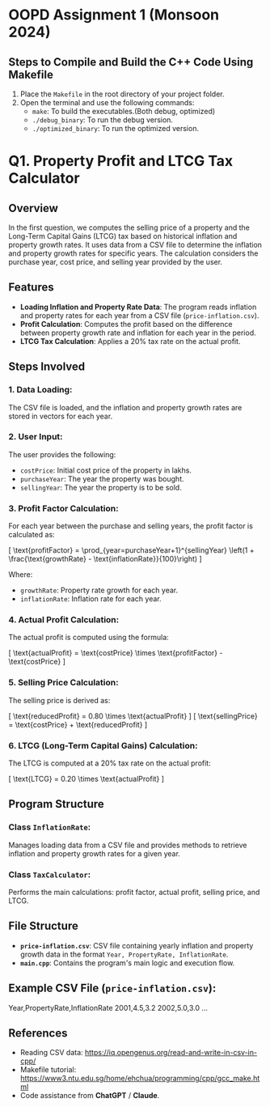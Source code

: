 # OOPD Assignment 1 (Monsoon 2024)

## Steps to Compile and Build the C++ Code Using Makefile

1. Place the `Makefile` in the root directory of your project folder.
2. Open the terminal and use the following commands:
   - `make`: To build the executables.(Both debug, optimized)
   - `./debug_binary`: To run the debug version.
   - `./optimized_binary`: To run the optimized version.

# Q1. Property Profit and LTCG Tax Calculator

## Overview
In the first question, we computes the selling price of a property and the Long-Term Capital Gains (LTCG) tax based on historical inflation and property growth rates. It uses data from a CSV file to determine the inflation and property growth rates for specific years. The calculation considers the purchase year, cost price, and selling year provided by the user.

## Features
- **Loading Inflation and Property Rate Data**: The program reads inflation and property rates for each year from a CSV file (`price-inflation.csv`).
- **Profit Calculation**: Computes the profit based on the difference between property growth rate and inflation for each year in the period.
- **LTCG Tax Calculation**: Applies a 20% tax rate on the actual profit.

## Steps Involved

### 1. Data Loading:
The CSV file is loaded, and the inflation and property growth rates are stored in vectors for each year.

### 2. User Input:
The user provides the following:
- `costPrice`: Initial cost price of the property in lakhs.
- `purchaseYear`: The year the property was bought.
- `sellingYear`: The year the property is to be sold.

### 3. Profit Factor Calculation:
For each year between the purchase and selling years, the profit factor is calculated as:

\[
\text{profitFactor} = \prod_{year=purchaseYear+1}^{sellingYear} \left(1 + \frac{\text{growthRate} - \text{inflationRate}}{100}\right)
\]

Where:
- `growthRate`: Property rate growth for each year.
- `inflationRate`: Inflation rate for each year.

### 4. Actual Profit Calculation:
The actual profit is computed using the formula:

\[
\text{actualProfit} = \text{costPrice} \times \text{profitFactor} - \text{costPrice}
\]

### 5. Selling Price Calculation:
The selling price is derived as:

\[
\text{reducedProfit} = 0.80 \times \text{actualProfit}
\]
\[
\text{sellingPrice} = \text{costPrice} + \text{reducedProfit}
\]

### 6. LTCG (Long-Term Capital Gains) Calculation:
The LTCG is computed at a 20% tax rate on the actual profit:

\[
\text{LTCG} = 0.20 \times \text{actualProfit}
\]

## Program Structure

### Class `InflationRate`:
Manages loading data from a CSV file and provides methods to retrieve inflation and property growth rates for a given year.

### Class `TaxCalculator`:
Performs the main calculations: profit factor, actual profit, selling price, and LTCG.

## File Structure
- **`price-inflation.csv`**: CSV file containing yearly inflation and property growth data in the format `Year, PropertyRate, InflationRate`.
- **`main.cpp`**: Contains the program's main logic and execution flow.

## Example CSV File (`price-inflation.csv`):
Year,PropertyRate,InflationRate 2001,4.5,3.2 2002,5.0,3.0 ...

## References
- Reading CSV data: https://iq.opengenus.org/read-and-write-in-csv-in-cpp/
- Makefile tutorial: https://www3.ntu.edu.sg/home/ehchua/programming/cpp/gcc_make.html
- Code assistance from **ChatGPT** / **Claude**.
